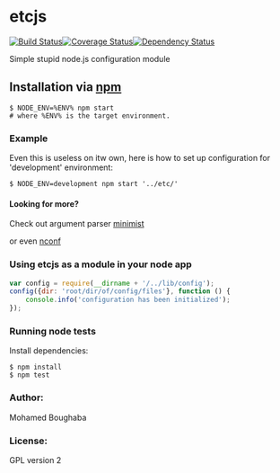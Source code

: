 # etcjs
[![Build Status](https://travis-ci.org/mboughaba/etcjs.svg?branch=master)](https://travis-ci.org/mboughaba/etcjs)[![Coverage Status](https://coveralls.io/repos/mboughaba/etcjs/badge.svg)](https://coveralls.io/r/mboughaba/etcjs)[![Dependency Status](https://david-dm.org/mboughaba/etcjs.svg)](https://david-dm.org/mboughaba/etcjs)

Simple stupid node.js configuration module

## Installation via [npm](https://npmjs.org)

```shell
$ NODE_ENV=%ENV% npm start
# where %ENV% is the target environment.
```

### Example
Even this is useless on itw own, here is how to set up configuration for 'development' environment:

```shell
$ NODE_ENV=development npm start '../etc/'
```

#### Looking for more?
Check out argument parser [minimist](https://github.com/substack/minimist)

or even [nconf](https://github.com/indexzero/nconf)

### Using etcjs as a module in your node app
```javascript
var config = require(__dirname + '/../lib/config');
config({dir: 'root/dir/of/config/files'}, function () {
    console.info('configuration has been initialized');
});
```

### Running node tests

Install dependencies:
```shell
$ npm install
$ npm test
```

### Author:
Mohamed Boughaba

### License:
GPL version 2
